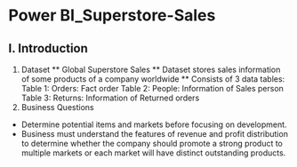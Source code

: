 # Power BI_Superstore-Sales

## I. Introduction
1. Dataset
** Global Superstore Sales
** Dataset stores sales information of some products of a company worldwide
** Consists of 3 data tables:
Table 1: Orders: Fact order
Table 2: People: Information of Sales person
Table 3: Returns: Information of Returned orders
3. Business Questions
- Determine potential items and markets before focusing on development. 
- Business must understand the features of revenue and profit distribution to determine whether the company should promote a strong product to multiple markets or each market will have distinct outstanding products.

